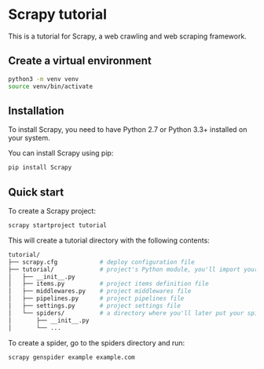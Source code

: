 # Scrapy tutorial

This is a tutorial for Scrapy, a web crawling and web scraping framework.

## Create a virtual environment

```bash
python3 -m venv venv
source venv/bin/activate
```

## Installation

To install Scrapy, you need to have Python 2.7 or Python 3.3+ installed on your system.

You can install Scrapy using pip:

```bash
pip install Scrapy
```


## Quick start

To create a Scrapy project:

```bash
scrapy startproject tutorial
```

This will create a tutorial directory with the following contents:

```bash
tutorial/
├── scrapy.cfg            # deploy configuration file   
├── tutorial/             # project's Python module, you'll import your code from here
│   ├── __init__.py
│   ├── items.py          # project items definition file
│   ├── middlewares.py    # project middlewares file
│   ├── pipelines.py      # project pipelines file
│   ├── settings.py       # project settings file
│   └── spiders/          # a directory where you'll later put your spiders
│       ├── __init__.py
│       └── ...
```

To create a spider, go to the spiders directory and run:

```bash
scrapy genspider example example.com
```
